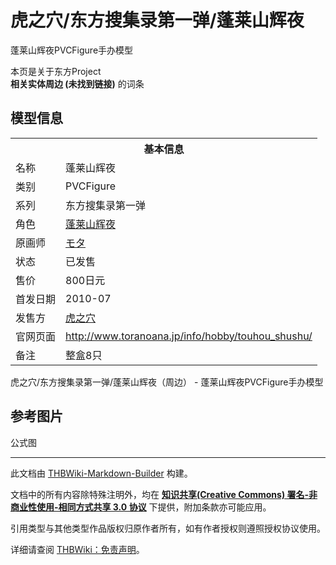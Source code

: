 # 虎之穴/东方搜集录第一弹/蓬莱山辉夜

<!-- source html: G:\repos\THBWiki-Markdown-Builder\THBWikiMarkdown\Temp\main\f\f2\ns0%3A%E8%99%8E%E4%B9%8B%E7%A9%B4%2F%E4%B8%9C%E6%96%B9%E6%90%9C%E9%9B%86%E5%BD%95%E7%AC%AC%E4%B8%80%E5%BC%B9%2F%E8%93%AC%E8%8E%B1%E5%B1%B1%E8%BE%89%E5%A4%9C.html -->

蓬莱山辉夜PVCFigure手办模型

本页是关于东方Project  
 **相关实体周边 (未找到链接)** 的词条
## 模型信息

<table><tbody><tr><th colspan="2">基本信息</th></tr><tr><td class="label">名称</td><td> 蓬莱山辉夜 </td></tr><tr><td class="label">类别</td><td>PVCFigure</td></tr><tr><td class="label">系列</td><td>东方搜集录第一弹</td></tr><tr><td class="label">角色</td><td><a href="./蓬莱山辉夜.md" title="蓬莱山辉夜">蓬莱山辉夜</a></td></tr><tr><td class="label">原画师</td><td><a href="/index.php?title=%E3%83%A2%E3%82%BF&amp;action=edit&amp;redlink=1" class="new" title="モタ（页面不存在）">モタ</a></td></tr><tr><td class="label">状态</td><td>已发售</td></tr><tr><td class="label">售价</td><td>800日元</td></tr><tr><td class="label">首发日期</td><td>2010-07</td></tr><tr><td class="label">发售方</td><td><a href="./虎之穴.md" title="虎之穴">虎之穴</a></td></tr><tr><td class="label">官网页面</td><td><a rel="nofollow" class="external free" href="http://www.toranoana.jp/info/hobby/touhou_shushu/">http://www.toranoana.jp/info/hobby/touhou_shushu/</a></td></tr><tr><td class="label">备注</td><td>整盒8只</td></tr></tbody></table>

虎之穴/东方搜集录第一弹/蓬莱山辉夜（周边） - 蓬莱山辉夜PVCFigure手办模型
## 参考图片



[](./文件-虎之穴东方搜集录第一弹蓬莱山辉夜-1.jpg.md)


[](./文件-虎之穴东方搜集录第一弹蓬莱山辉夜-2.jpg.md)


[](./文件-虎之穴东方搜集录第一弹蓬莱山辉夜-3.jpg.md)

公式图







---

此文档由 [THBWiki-Markdown-Builder](https://github.com/Delsin-Yu/THBWiki-Markdown-Builder) 构建。

文档中的所有内容除特殊注明外，均在 [**知识共享(Creative Commons) 署名-非商业性使用-相同方式共享 3.0 协议**](https://creativecommons.org/licenses/by-sa/3.0/deed.zh-hans) 下提供，附加条款亦可能应用。

引用类型与其他类型作品版权归原作者所有，如有作者授权则遵照授权协议使用。

详细请查阅 [THBWiki：免责声明](https://thbwiki.cc/THBWiki:%E5%85%8D%E8%B4%A3%E5%A3%B0%E6%98%8E)。


